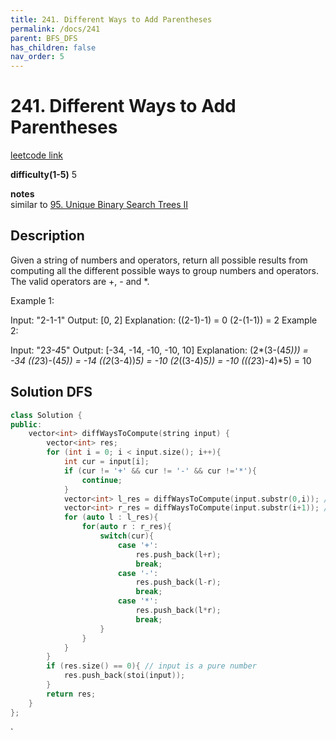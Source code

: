 ```yaml
---
title: 241. Different Ways to Add Parentheses
permalink: /docs/241
parent: BFS_DFS
has_children: false
nav_order: 5
---
```

# 241. Different Ways to Add Parentheses
[leetcode link](https://leetcode.com/problems/different-ways-to-add-parentheses/)

**difficulty(1-5)** 
5

**notes**   
similar to [95. Unique Binary Search Trees II](/docs/95)

## Description
Given a string of numbers and operators, return all possible results from computing all the different possible ways to group numbers and operators. The valid operators are +, - and *.

Example 1:

Input: "2-1-1"
Output: [0, 2]
Explanation: 
((2-1)-1) = 0 
(2-(1-1)) = 2
Example 2:

Input: "2*3-4*5"
Output: [-34, -14, -10, -10, 10]
Explanation: 
(2*(3-(4*5))) = -34 
((2*3)-(4*5)) = -14 
((2*(3-4))*5) = -10 
(2*((3-4)*5)) = -10 
(((2*3)-4)*5) = 10

## Solution DFS

```c++
class Solution {
public:
    vector<int> diffWaysToCompute(string input) {
        vector<int> res;
        for (int i = 0; i < input.size(); i++){
            int cur = input[i];
            if (cur != '+' && cur != '-' && cur !='*'){
                continue;
            }
            vector<int> l_res = diffWaysToCompute(input.substr(0,i)); // [0,i-1]
            vector<int> r_res = diffWaysToCompute(input.substr(i+1)); // [i+1, end)
            for (auto l : l_res){
                for(auto r : r_res){
                    switch(cur){
                        case '+':
                            res.push_back(l+r);
                            break;
                        case '-':
                            res.push_back(l-r);
                            break;
                        case '*':
                            res.push_back(l*r);
                            break;
                    }
                }
            }
        }
        if (res.size() == 0){ // input is a pure number
            res.push_back(stoi(input));
        }
        return res;
    }
};
```

<!-- 
Default label
{: .label }

Blue label
{: .label .label-blue }

Stable
{: .label .label-green }

New release
{: .label .label-purple }

Coming soon
{: .label .label-yellow }

Deprecated
{: .label .label-red } -->
`
